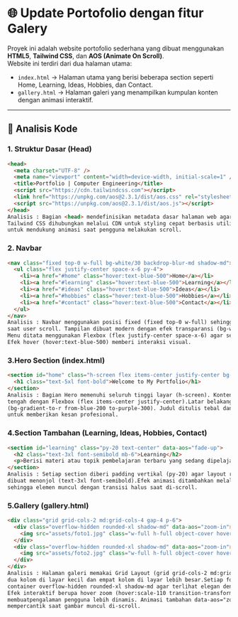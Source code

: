 # 🌐 Update Portofolio dengan fitur Galery

Proyek ini adalah website portofolio sederhana yang dibuat menggunakan **HTML5**, **Tailwind CSS**, dan **AOS (Animate On Scroll)**.  
Website ini terdiri dari dua halaman utama:  

- `index.html` → Halaman utama yang berisi beberapa section seperti Home, Learning, Ideas, Hobbies, dan Contact.  
- `gallery.html` → Halaman galeri yang menampilkan kumpulan konten dengan animasi interaktif.  

---

## 🔎 Analisis Kode

### 1. Struktur Dasar (Head)
```html
<head>
  <meta charset="UTF-8" />
  <meta name="viewport" content="width=device-width, initial-scale=1" />
  <title>Portfolio | Computer Engineering</title>
  <script src="https://cdn.tailwindcss.com"></script>
  <link href="https://unpkg.com/aos@2.3.1/dist/aos.css" rel="stylesheet" />
  <script src="https://unpkg.com/aos@2.3.1/dist/aos.js"></script>
</head>
Analisis : Bagian <head> mendefinisikan metadata dasar halaman web agar responsif di berbagai perangkat.
Tailwind CSS dihubungkan melalui CDN untuk styling cepat berbasis utility classes. Library AOS dimasukkan
untuk mendukung animasi saat pengguna melakukan scroll.

```
### 2. Navbar
```html
<nav class="fixed top-0 w-full bg-white/30 backdrop-blur-md shadow-md">
  <ul class="flex justify-center space-x-6 py-4">
    <li><a href="#home" class="hover:text-blue-500">Home</a></li>
    <li><a href="#learning" class="hover:text-blue-500">Learning</a></li>
    <li><a href="#ideas" class="hover:text-blue-500">Ideas</a></li>
    <li><a href="#hobbies" class="hover:text-blue-500">Hobbies</a></li>
    <li><a href="#contact" class="hover:text-blue-500">Contact</a></li>
  </ul>
</nav>
Analisis : Navbar menggunakan posisi fixed (fixed top-0 w-full) sehingga selalu terlihat
saat user scroll. Tampilan dibuat modern dengan efek transparansi (bg-white/30 backdrop-blur-md).
Menu ditata menggunakan Flexbox (flex justify-center space-x-6) agar sejajar dan rapi.
Efek hover (hover:text-blue-500) memberi interaksi visual.

```
### 3.Hero Section (index.html)
```html
<section id="home" class="h-screen flex items-center justify-center bg-gradient-to-r from-blue-200 to-purple-300">
  <h1 class="text-5xl font-bold">Welcome to My Portfolio</h1>
</section>
Analisis : Bagian Hero memenuhi seluruh tinggi layar (h-screen). Konten diposisikan di
tengah dengan Flexbox (flex items-center justify-center).Latar belakang menggunakan gradient
(bg-gradient-to-r from-blue-200 to-purple-300). Judul ditulis tebal dan besar (text-5xl font-bold)
untuk memberikan kesan profesional.

```
### 4.Section Tambahan (Learning, Ideas, Hobbies, Contact)
```html
<section id="learning" class="py-20 text-center" data-aos="fade-up">
  <h2 class="text-3xl font-semibold mb-6">Learning</h2>
  <p>Berisi materi atau topik pembelajaran terbaru yang sedang dipelajari.</p>
</section>
Analisis : Setiap section diberi padding vertikal (py-20) agar layout rapi.Judul section
dibuat menonjol (text-3xl font-semibold).Efek animasi ditambahkan melalui data-aos="fade-up",
sehingga elemen muncul dengan transisi halus saat di-scroll.

```
### 5.Gallery (gallery.html)
```html
<div class="grid grid-cols-2 md:grid-cols-4 gap-4 p-6">
  <div class="overflow-hidden rounded-xl shadow-md" data-aos="zoom-in">
    <img src="assets/foto1.jpg" class="w-full h-full object-cover hover:scale-110 transition-transform duration-300"/>
  </div>
  <div class="overflow-hidden rounded-xl shadow-md" data-aos="zoom-in">
    <img src="assets/foto2.jpg" class="w-full h-full object-cover hover:scale-110 transition-transform duration-300"/>
  </div>
</div>
Analisis : Halaman galeri memakai Grid Layout (grid grid-cols-2 md:grid-cols-4) yang responsif:
dua kolom di layar kecil dan empat kolom di layar lebih besar.Setiap foto ditempatkan dalam
container overflow-hidden rounded-xl shadow-md agar terlihat elegan dengan sudut membulat dan bayangan.
Efek interaktif berupa hover zoom (hover:scale-110 transition-transform duration-300)
membuatpengalaman pengguna lebih dinamis. Animasi tambahan data-aos="zoom-in"
mempercantik saat gambar muncul di-scroll.

